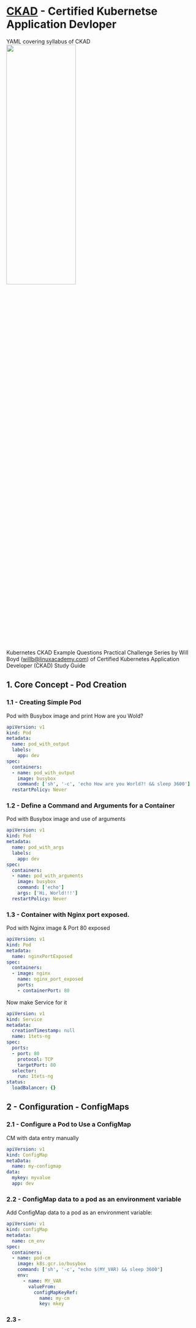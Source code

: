 # [CKAD](http://www.cncf.io) - Certified Kubernetse Application Devloper 
YAML covering syllabus of CKAD
<img src="https://d33wubrfki0l68.cloudfront.net/69e55f968a6f44613384615c6a78b881bfe28bd6/42cd3/_common-resources/images/flower.svg" height="40%" width="60%">

Kubernetes CKAD Example Questions Practical Challenge Series by Will Boyd (willb@linuxacademy.com) of Certified Kubernetes
Application Developer (CKAD) Study Guide

## 1. Core Concept -  Pod Creation

### 1.1 - Creating Simple Pod

Pod with Busybox image and print How are you Wold?

```yaml
apiVersion: v1
kind: Pod
metadata:
  name: pod_with_output
  labels:
    app: dev
spec:
  containers:
  - name: pod_with_output
    image: busybox
    command: ['sh', '-c', 'echo How are you World?! && sleep 3600']
  restartPolicy: Never
```

### 1.2 - Define a Command and Arguments for a Container

Pod with Busybox image and use of arguments 

```yaml
apiVersion: v1
kind: Pod
metadata:
  name: pod_with_args
  labels:
    app: dev
spec:
  containers:
  - name: pod_with_arguments
    image: busybox
    command: ['echo']
    args: ['Hi, World!!!']
  restartPolicy: Never    
```
### 1.3 - Container with Nginx port exposed.

Pod with Nginx image & Port 80 exposed

```yaml
apiVersion: v1
kind: Pod
metadata:
  name: nginxPortExposed
spec:
  containers:
  - image: nginx
    name: nginx_port_exposed
    ports:
    - containerPort: 80
```
Now make Service for it

```yaml
apiVersion: v1
kind: Service
metadata:
  creationTimestamp: null
  name: 1tets-ng
spec:
  ports:
  - port: 80
    protocol: TCP
    targetPort: 80
  selector:
    run: 1tets-ng
status:
  loadBalancer: {}
```

## 2 - Configuration -  ConfigMaps


### 2.1 - Configure a Pod to Use a ConfigMap

CM with data entry manually

```yaml
apiVersion: v1
kind: ConfigMap
metaData:
  name: my-configmap
data:
  mykey: myvalue
  app: dev
````


### 2.2 -  ConfigMap data to a pod as an environment variable

Add ConfigMap data to a pod as an environment variable:

```yaml
apiVersion: v1
kind: configMap
metadata:
  name: cm_env
spec:
  containers:
  - name: pod-cm
    image: k8s.gcr.io/busybox
    command: ['sh', '-c', "echo $(MY_VAR) && sleep 3600"]
    env:
      - name: MY_VAR
        valueFrom: 
          configMapKeyRef:
            name: my-cm
            key: mkey
```
### 2.3 - 












